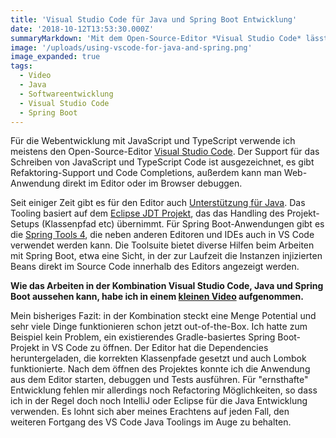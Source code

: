```yaml
---
title: 'Visual Studio Code für Java und Spring Boot Entwicklung'
date: '2018-10-12T13:53:30.000Z'
summaryMarkdown: 'Mit dem Open-Source-Editor *Visual Studio Code* lässt sich auch Java entwickeln. Wie das funktioniert, demonstriere ich in einem kurzen Video'
image: '/uploads/using-vscode-for-java-and-spring.png'
image_expanded: true
tags:
  - Video
  - Java
  - Softwareentwicklung
  - Visual Studio Code
  - Spring Boot
---
```


Für die Webentwicklung mit JavaScript und TypeScript verwende ich meistens den Open-Source-Editor [Visual Studio Code](https://code.visualstudio.com/). Der Support für das Schreiben von JavaScript und TypeScript Code ist ausgezeichnet, es gibt Refaktoring-Support und Code Completions, außerdem
kann man Web-Anwendung direkt im Editor oder im Browser debuggen.

Seit einiger Zeit gibt es für den Editor auch [Unterstützung für Java](https://code.visualstudio.com/docs/languages/java). Das Tooling basiert auf dem [Eclipse JDT Projekt](https://www.eclipse.org/jdt/), das das Handling des Projekt-Setups (Klassenpfad etc) übernimmt. Für Spring Boot-Anwendungen
gibt es die [Spring Tools 4](https://spring.io/tools), die neben anderen Editoren und IDEs auch in VS Code verwendet werden kann. Die Toolsuite bietet
diverse Hilfen beim Arbeiten mit Spring Boot, etwa eine Sicht, in der zur Laufzeit die Instanzen injizierten Beans direkt im Source Code innerhalb des Editors angezeigt werden.

**Wie das Arbeiten in der Kombination Visual Studio Code, Java und Spring Boot aussehen kann, habe ich in einem [kleinen Video](https://www.youtube.com/watch?v=tbIobgNz2n8) aufgenommen.**

Mein bisheriges Fazit: in der Kombination steckt eine Menge Potential und sehr viele Dinge funktionieren schon jetzt out-of-the-Box. Ich hatte zum Beispiel kein Problem, ein existierendes Gradle-basiertes Spring Boot-Projekt in VS Code zu öffnen. Der Editor hat die Dependencies heruntergeladen, die korrekten Klassenpfade gesetzt und auch Lombok funktionierte. Nach dem öffnen des Projektes konnte ich die Anwendung aus dem Editor starten, debuggen und Tests ausführen.
Für "ernsthafte" Entwicklung fehlen mir allerdings noch Refactoring Möglichkeiten, so dass ich in der Regel doch noch IntelliJ oder Eclipse für die Java Entwicklung verwenden. Es lohnt sich aber meines Erachtens auf jeden Fall, den weiteren Fortgang des VS Code Java Toolings im Auge zu behalten.
